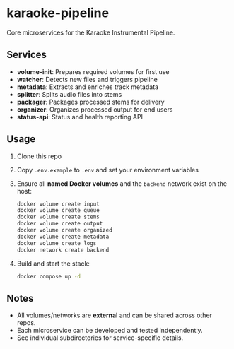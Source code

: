# karaoke-pipeline

Core microservices for the Karaoke Instrumental Pipeline.

## Services

- **volume-init**: Prepares required volumes for first use
- **watcher**: Detects new files and triggers pipeline
- **metadata**: Extracts and enriches track metadata
- **splitter**: Splits audio files into stems
- **packager**: Packages processed stems for delivery
- **organizer**: Organizes processed output for end users
- **status-api**: Status and health reporting API

## Usage

1. Clone this repo  
2. Copy `.env.example` to `.env` and set your environment variables  
3. Ensure all **named Docker volumes** and the `backend` network exist on the host:

    ```bash
    docker volume create input
    docker volume create queue
    docker volume create stems
    docker volume create output
    docker volume create organized
    docker volume create metadata
    docker volume create logs
    docker network create backend
    ```

4. Build and start the stack:

    ```bash
    docker compose up -d
    ```

## Notes

- All volumes/networks are **external** and can be shared across other repos.
- Each microservice can be developed and tested independently.
- See individual subdirectories for service-specific details.
